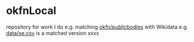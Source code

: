 # okfnLocal
repository for work I do e.g. matching [okfn/publicbodies](https://github.com/okfn/publicbodies) with Wikidata e.g. [data/se.csv](https://github.com/okfn/publicbodies/blob/master/data/se.csv) is a matched version xxxx
